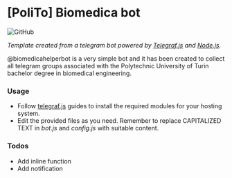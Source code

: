 # [PoliTo] Biomedica bot
![GitHub](https://img.shields.io/github/license/HappyPillow918/telegram-groups-bot?style=flat-square)

_Template created from a telegram bot powered by [Telegraf.js](https://telegraf.js.org/) and [Node.js](https://nodejs.org/)._

@biomedicahelperbot is a very simple bot and it has been created to collect all telegram groups associated with the Polytechnic University of Turin bachelor degree in biomedical engineering.
### Usage
- Follow [telegraf.js](https://github.com/telegraf/telegraf) guides to install the required modules for your hosting system.
- Edit the provided files as you need. Remember to replace CAPITALIZED TEXT in _bot.js_ and _config.js_ with suitable content.
### Todos

 - Add inline function
 - Add notification
